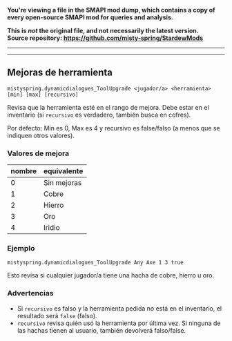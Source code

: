 **You're viewing a file in the SMAPI mod dump, which contains a copy of every open-source SMAPI mod
for queries and analysis.**

**This is _not_ the original file, and not necessarily the latest version.**  
**Source repository: https://github.com/misty-spring/StardewMods**

----


-------------

## Mejoras de herramienta

`mistyspring.dynamicdialogues_ToolUpgrade <jugador/a> <herramienta> [min] [max] [recursivo]`

Revisa que la herramienta esté en el rango de mejora. Debe estar en el inventario (si `recursivo` es verdadero, también busca en cofres).

Por defecto: Min es 0, Max es 4 y recursivo es false/falso (a menos que se indiquen otros valores).

### Valores de mejora
| nombre | equivalente |
|--------|-------------|
| 0      | Sin mejoras |
| 1      | Cobre       |
| 2      | Hierro      |
| 3      | Oro         |
| 4      | Iridio      |

### Ejemplo

`mistyspring.dynamicdialogues_ToolUpgrade Any Axe 1 3 true`

Esto revisa si cualquier jugador/a tiene una hacha de cobre, hierro u oro.

### Advertencias
- Si `recursivo` es falso y la herramienta pedida no está en el inventario, el resultado será `false` (falso).
- `recursivo` revisa quién usó la herramienta por última vez. Si ninguna de las hachas tienen al usuario, también devolverá falso/false.